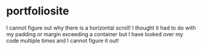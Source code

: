 # portfoliosite

I cannot figure out why there is a horizontal scroll! I thought it had to do with my padding or margin exceeding a container but I have looked over my code multiple times and I cannot figure it out!
